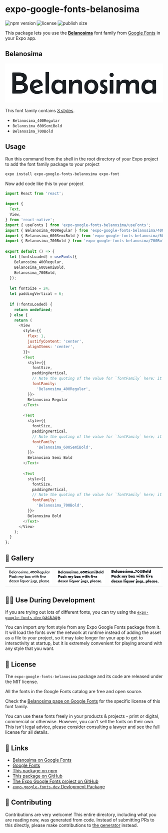 # expo-google-fonts-belanosima

![npm version](https://flat.badgen.net/npm/v/expo-google-fonts-belanosima)
![license](https://flat.badgen.net/github/license/expo/google-fonts)
![publish size](https://flat.badgen.net/packagephobia/install/expo-google-fonts-belanosima)

This package lets you use the [**Belanosima**](https://fonts.google.com/specimen/Belanosima) font family from [Google Fonts](https://fonts.google.com/) in your Expo app.

## Belanosima

![Belanosima](./font-family.png)

This font family contains [3 styles](#-gallery).

- `Belanosima_400Regular`
- `Belanosima_600SemiBold`
- `Belanosima_700Bold`

## Usage

Run this command from the shell in the root directory of your Expo project to add the font family package to your project
```sh
expo install expo-google-fonts-belanosima expo-font
```

Now add code like this to your project
```js
import React from 'react';

import {
  Text,
  View,
} from 'react-native';
import { useFonts } from 'expo-google-fonts-belanosima/useFonts';
import { Belanosima_400Regular } from 'expo-google-fonts-belanosima/400Regular';
import { Belanosima_600SemiBold } from 'expo-google-fonts-belanosima/600SemiBold';
import { Belanosima_700Bold } from 'expo-google-fonts-belanosima/700Bold';

export default () => {
  let [fontsLoaded] = useFonts({
    Belanosima_400Regular,
    Belanosima_600SemiBold,
    Belanosima_700Bold,
  });

  let fontSize = 24;
  let paddingVertical = 6;

  if (!fontsLoaded) {
    return undefined;
  } else {
    return (
      <View
        style={{
          flex: 1,
          justifyContent: 'center',
          alignItems: 'center',
        }}>
        <Text
          style={{
            fontSize,
            paddingVertical,
            // Note the quoting of the value for `fontFamily` here; it expects a string!
            fontFamily:
              'Belanosima_400Regular',
          }}>
          Belanosima Regular
        </Text>

        <Text
          style={{
            fontSize,
            paddingVertical,
            // Note the quoting of the value for `fontFamily` here; it expects a string!
            fontFamily:
              'Belanosima_600SemiBold',
          }}>
          Belanosima Semi Bold
        </Text>

        <Text
          style={{
            fontSize,
            paddingVertical,
            // Note the quoting of the value for `fontFamily` here; it expects a string!
            fontFamily:
              'Belanosima_700Bold',
          }}>
          Belanosima Bold
        </Text>
      </View>
    );
  }
};

```

## 🔡 Gallery


||||
|-|-|-|
|![Belanosima_400Regular](.//400Regular/Belanosima_400Regular.ttf.png)|![Belanosima_600SemiBold](.//600SemiBold/Belanosima_600SemiBold.ttf.png)|![Belanosima_700Bold](.//700Bold/Belanosima_700Bold.ttf.png)||


## 👩‍💻 Use During Development

If you are trying out lots of different fonts, you can try using the [`expo-google-fonts-dev` package](https://github.com/freeboub/google-fonts/tree/master/font-packages/dev#readme).

You can import *any* font style from any Expo Google Fonts package from it. It will load the fonts
over the network at runtime instead of adding the asset as a file to your project, so it may take longer
for your app to get to interactivity at startup, but it is extremely convenient
for playing around with any style that you want.

## 📖 License

The `expo-google-fonts-belanosima` package and its code are released under the MIT license.

All the fonts in the Google Fonts catalog are free and open source.

Check the [Belanosima page on Google Fonts](https://fonts.google.com/specimen/Belanosima) for the specific license of this font family.

You can use these fonts freely in your products & projects - print or digital, commercial or otherwise. However, you can't sell the fonts on their own. This isn't legal advice, please consider consulting a lawyer and see the full license for all details.

## 🔗 Links

- [Belanosima on Google Fonts](https://fonts.google.com/specimen/Belanosima)
- [Google Fonts](https://fonts.google.com/)
- [This package on npm](https://www.npmjs.com/package/expo-google-fonts-belanosima)
- [This package on GitHub](https://github.com/freeboub/google-fonts/tree/master/font-packages/belanosima)
- [The Expo Google Fonts project on GitHub](https://github.com/freeboub/google-fonts)
- [`expo-google-fonts-dev` Devlopment Package](https://github.com/freeboub/google-fonts/tree/master/font-packages/dev)

## 🤝 Contributing

Contributions are very welcome! This entire directory, including what you are reading now, was generated from code. Instead of submitting PRs to this directly, please make contributions to [the generator](https://github.com/freeboub/google-fonts/tree/master/packages/generator) instead.
